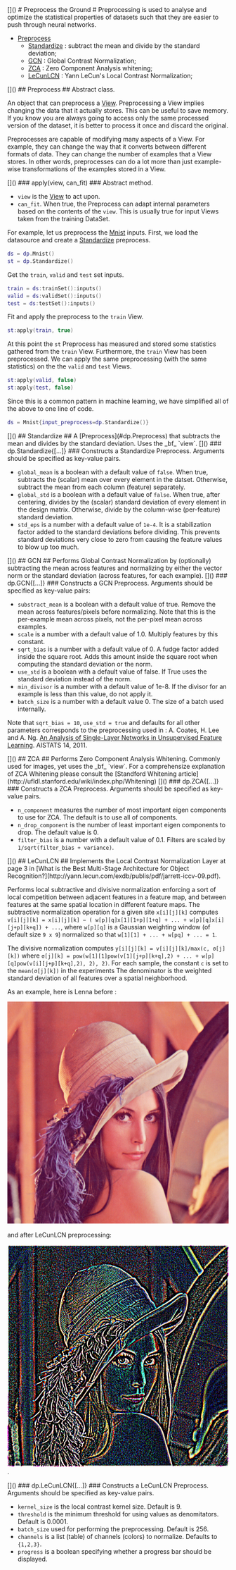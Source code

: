 <a name="Preprocessing"/>
[]()
# Preprocess the Ground #
Preprocessing is used to analyse and optimize the statistical properties of datasets such that they are easier to push through neural networks.

  * [Preprocess](#dp.Preprocess)
    * [Standardize](#dp.Standardize) : subtract the mean and divide by the standard deviation;
    * [GCN](#dp.GCN) : Global Contrast Normalization;
    * [ZCA](#dp.ZCA) : Zero Component Analysis whitening;
    * [LeCunLCN](#dp.LeCunLCN) : Yann LeCun's Local Contrast Normalization;

<a name="dp.Preprocess"/>
[]()
## Preprocess ##
Abstract class.

An object that can preprocess a [View](view.md#dp.View).
Preprocessing a View implies changing the data that
it actually stores. This can be useful to save
memory. If you know you are always going to access only
the same processed version of the dataset, it is better
to process it once and discard the original.

Preprocesses are capable of modifying many aspects of
a View. For example, they can change the way that it
converts between different formats of data. They can
change the number of examples that a View stores.
In other words, preprocesses can do a lot more than
just example-wise transformations of the examples stored
in a View.

<a name="dp.Preprocess.apply"/>
[]()
### apply(view, can_fit) ###
Abstract method.

  * `view` is the [View](view.md#dp.View) to act upon.
  * `can_fit`. When true, the Preprocess can adapt internal parameters based on the contents of the `view`. This is usually true for input Views taken from the training DataSet.

For example, let us preprocess the [Mnist](data.md#dp.Mnist) inputs. First, we load the datasource and create a [Standardize](#dp.Standardize) preprocess.
```lua
ds = dp.Mnist()
st = dp.Standardize()
```
Get the `train`, `valid` and `test` set inputs.
```lua
train = ds:trainSet():inputs()
valid = ds:validSet():inputs()
test = ds:testSet():inputs()
```
Fit and apply the preprocess to the `train` View.
```lua
st:apply(train, true)
```
At this point the `st` Preprocess has measured and stored some statistics gathered from the `train` View. Furthermore, the `train` View has been preprocessed. We can apply the same preprocessing (with the same statistics) on the the `valid` and `test` Views.
```lua
st:apply(valid, false)
st:apply(test, false)
```
Since this is a common pattern in machine learning, we have simplified all of the above to one line of code.
```lua
ds = Mnist{input_preprocess=dp.Standardize()}
```

<a name="dp.Standardize"/>
[]()
## Standardize ##
A [Preprocess](#dp.Preprocess) that subtracts the mean and divides by the standard deviation. Uses the _bf_ `view`.

<a name="dp.Standardize.__init"/>
[]()
### dp.Standardize{[...]} ###
Constructs a Standardize Preprocess. Arguments should be specified as key-value pairs.
 
  * `global_mean` is a boolean with a default value of `false`. When true, subtracts the (scalar) mean over every element in the datset. Otherwise, subtract the mean from each column (feature) separately. 
  * `global_std` is a boolean with a default value of `false`. When true, after centering, divides by the (scalar) standard deviation of every element in the design matrix. Otherwise, divide by the column-wise (per-feature) standard deviation.
  * `std_eps` is a number with a default value of `1e-4`. It is a stabilization factor added to the standard deviations before dividing. This prevents standard deviations very close to zero from causing the feature values to blow up too much.

<a name="dp.GCN"/>
[]()
## GCN ##
Performs Global Contrast Normalization by (optionally) subtracting the 
mean across features and normalizing by either 
the vector norm or the standard deviation (across features, for 
each example).

<a name="dp.GCN.__init"/>
[]()
### dp.GCN{[...]} ###
Constructs a GCN Preprocess. Arguments should be specified as key-value pairs:
  
  * `substract_mean` is a boolean with a default value of true. Remove the mean across features/pixels before normalizing. Note that this is the per-example mean across pixels, not the per-pixel mean across examples.
  * `scale` is a number with a default value of 1.0. Multiply features by this constant.
  * `sqrt_bias` is a number with a default value of 0. A fudge factor added inside the square root. Adds this amount inside the square root when computing the standard deviation or the norm.
  * `use_std` is a boolean with a default value of false. If True uses the standard deviation instead of the norm.
  * `min_divisor` is a number with a default value of 1e-8. If the divisor for an example is less than this value, do not apply it.
  * `batch_size` is a number with a default value 0. The size of a batch used internally.
       
Note that `sqrt_bias = 10`, `use_std = true` and defaults for all other
parameters corresponds to the preprocessing used in :
A. Coates, H. Lee and A. Ng. [An Analysis of Single-Layer
Networks in Unsupervised Feature Learning](http://www.stanford.edu/~acoates/papers/coatesleeng_aistats_2011.pdf). AISTATS 14, 2011.

<a name="dp.ZCA"/>
[]()
## ZCA ##
Performs Zero Component Analysis Whitening.
Commonly used for images, yet uses the _bf_ `view`. 
For a comprehensize explanation of ZCA Whitening please consult the [Standford Whitening article](http://ufldl.stanford.edu/wiki/index.php/Whitening)

<a name="dp.ZCA.__init"/>
[]()
### dp.ZCA{[...]} ###
Constructs a ZCA Preprocess. Arguments should be specified as key-value pairs.
  
  * `n_component` measures the number of most important eigen components to use for ZCA. The default is to use all of components.
  * `n_drop_component` is the number of least important eigen components to drop. The default value is 0.
  * `filter_bias` is a number with a default value of 0.1. Filters are scaled by `1/sqrt(filter_bias + variance)`.

<a name="dp.LeCunLCN"/>
[]()
## LeCunLCN ##
Implements the Local Contrast Normalization Layer at page 3 in
[What is the Best Multi-Stage Architecture for Object Recognition?](http://yann.lecun.com/exdb/publis/pdf/jarrett-iccv-09.pdf).

Performs local subtractive and divisive normalization
enforcing a sort of local competition between adjacent features
in a feature map, and between features at the same spatial location in different feature maps.
The subtractive normalization operation for a given site `x[i][j][k]` computes
`v[i][j][k] = x[i][j][k] − ( w[p][q]x[1][1+p][1+q] + ... + w[p][q]x[i][j+p][k+q]) + ...`, where `w[p][q]`
is a Gaussian weighting window (of default size `9 x 9`) normalized so that `w[1][1] + ... + w[pq] + ... = 1`.

The divisive normalization computes `y[i][j][k] = v[i][j][k]/max(c, σ[j][k])`
where `σ[j][k] = pow(w[1][1]pow(v[1][j+p][k+q],2) + ... + w[p][q]pow(v[i][j+p][k+q],2), 2), 2)`.
For each sample, the constant `c` is set to the `mean(σ[j][k])` in the experiments
The denominator is the weighted standard deviation of all features 
over a spatial neighborhood. 

As an example, here is Lenna before :

![LeCunLCN preprocessed Lenna](image/Lenna.png) 

and after LeCunLCN preprocessing:

![LeCunLCN preprocessed Lenna](image/lecunlcn.png).

<a name="dp.LeCunLCN.__init"/>
[]()
### dp.LeCunLCN{[...]} ###
Constructs a LeCunLCN Preprocess. Arguments should be specified as key-value pairs.

  * `kernel_size` is the local contrast kernel size. Default is 9.
  * `threshold` is the minimum threshold for using values as denomitators. Default is 0.0001.
  * `batch_size` used for performing the preprocessing. Default is 256.
  * `channels` is a list (table) of channels (colors) to normalize. Defaults to `{1,2,3}`.
  * `progress` is a boolean specifying whether a progress bar should be displayed.
